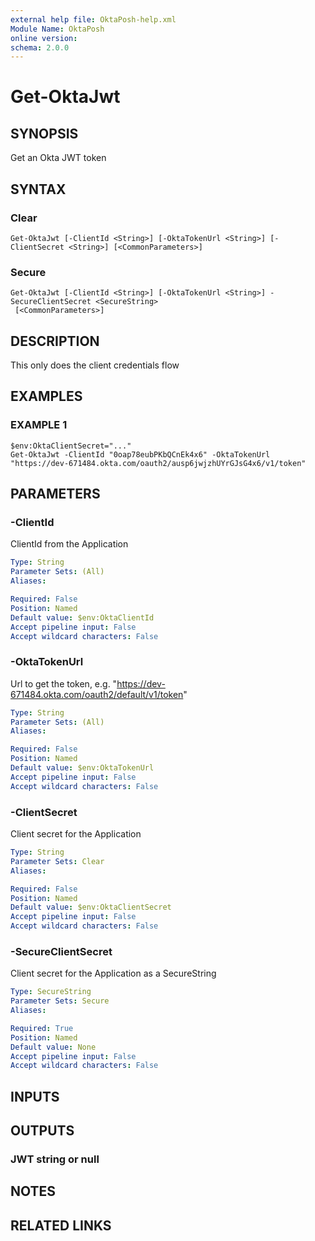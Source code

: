 ```yaml
---
external help file: OktaPosh-help.xml
Module Name: OktaPosh
online version:
schema: 2.0.0
---
```


# Get-OktaJwt

## SYNOPSIS
Get an Okta JWT token

## SYNTAX

### Clear
```
Get-OktaJwt [-ClientId <String>] [-OktaTokenUrl <String>] [-ClientSecret <String>] [<CommonParameters>]
```

### Secure
```
Get-OktaJwt [-ClientId <String>] [-OktaTokenUrl <String>] -SecureClientSecret <SecureString>
 [<CommonParameters>]
```

## DESCRIPTION
This only does the client credentials flow

## EXAMPLES

### EXAMPLE 1
```
$env:OktaClientSecret="..."
Get-OktaJwt -ClientId "0oap78eubPKbQCnEk4x6" -OktaTokenUrl "https://dev-671484.okta.com/oauth2/ausp6jwjzhUYrGJsG4x6/v1/token"
```

## PARAMETERS

### -ClientId
ClientId from the Application

```yaml
Type: String
Parameter Sets: (All)
Aliases:

Required: False
Position: Named
Default value: $env:OktaClientId
Accept pipeline input: False
Accept wildcard characters: False
```

### -OktaTokenUrl
Url to get the token, e.g.
"https://dev-671484.okta.com/oauth2/default/v1/token"

```yaml
Type: String
Parameter Sets: (All)
Aliases:

Required: False
Position: Named
Default value: $env:OktaTokenUrl
Accept pipeline input: False
Accept wildcard characters: False
```

### -ClientSecret
Client secret for the Application

```yaml
Type: String
Parameter Sets: Clear
Aliases:

Required: False
Position: Named
Default value: $env:OktaClientSecret
Accept pipeline input: False
Accept wildcard characters: False
```

### -SecureClientSecret
Client secret for the Application as a SecureString

```yaml
Type: SecureString
Parameter Sets: Secure
Aliases:

Required: True
Position: Named
Default value: None
Accept pipeline input: False
Accept wildcard characters: False
```

<!-- #include "./params/common-parameters.md" -->


## INPUTS

## OUTPUTS

### JWT string or null
## NOTES

## RELATED LINKS
